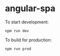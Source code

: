 # angular-spa
To start development:
```
npm run dev
```
To build for production:
```
npm run prod
```
